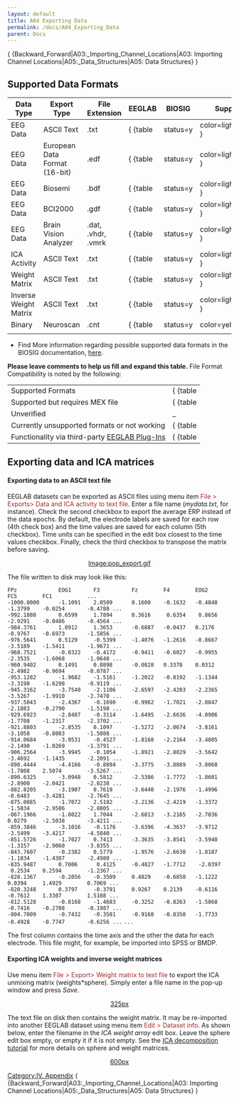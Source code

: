 ```yaml
---
layout: default
title: A04 Exporting Data
permalink: /docs/A04_Exporting_Data
parent: Docs
---
```


{ {Backward_Forward|A03:_Importing_Channel_Locations|A03: Importing
Channel Locations|A05:_Data_Structures|A05: Data Structures} }

## Supported Data Formats

| Data Type             | Export Type                   | File Extension     | EEGLAB                                | BIOSIG | Support                                 |
| --------------------- | ----------------------------- | ------------------ | ------------------------------------- | ------ | --------------------------------------- |
| EEG Data              | ASCII Text                    | .txt               | { {table|status=y|color=lightgreen} } | _     | [Comments](/Talk:export_txt "wikilink") |
| EEG Data              | European Data Format (16-bit) | .edf               | { {table|status=y|color=lightgreen} } | _     | [Comments](/Talk:export_edf "wikilink") |
| EEG Data              | Biosemi                       | .bdf               | { {table|status=y|color=lightgreen} } | _     | [Comments](/Talk:export_bdf "wikilink") |
| EEG Data              | BCI2000                       | .gdf               | { {table|status=y|color=lightgreen} } | _     | [Comments](/Talk:export_gdf "wikilink") |
| EEG Data              | Brain Vision Analyzer         | .dat, .vhdr, .vmrk | { {table|status=y|color=lightgreen} } | _     | [Comments](/Talk:export_BVA "wikilink") |
| ICA Activity          | ASCII Text                    | .txt               | { {table|status=y|color=lightgreen} } | _     | [Comments](/Talk:export_txt "wikilink") |
| Weight Matrix         | ASCII Text                    | .txt               | { {table|status=y|color=lightgreen} } | _     | [Comments](/Talk:export_txt "wikilink") |
| Inverse Weight Matrix | ASCII Text                    | .txt               | { {table|status=y|color=lightgreen} } | _     | [Comments](/Talk:export_txt "wikilink") |
| Binary                | Neuroscan                     | .cnt               | { {table|status=y|color=yellow} }     | _     | [Comments](/Talk:export_cnt "wikilink") |
|                       |                               |                    |                                       |        |                                         |

  - Find More information regarding possible supported data formats in
    the BIOSIG documentation,
    [here](http://hci.tugraz.at/schloegl/biosig/TESTED).


**Please leave comments to help us fill and expand this table.**
File Format Compatibility is noted by the following:

|                                                                             |                                       |
| --------------------------------------------------------------------------- | ------------------------------------- |
| Supported Formats                                                           | { {table|status=y|color=lightgreen} } |
| Supported but requires MEX file                                             | { {table|status=y|color=green} }      |
| Unverified                                                                  | _                                    |
| Currently unsupported formats or not working                                | { {table|status = n|color=red} }      |
| Functionality via third-party [EEGLAB Plug-Ins](/EEGLAB_Plugins "wikilink") | { {table|status=p|color=yellow} }     |




## Exporting data and ICA matrices

#### Exporting data to an ASCII text file

EEGLAB datasets can be exported as ASCII files using menu item
<font color=brown>File \> Exports\> Data and ICA activity to text
file</font>. Enter a file name (*mydata.txt*, for instance). Check the
second checkbox to export the average ERP instead of the data epochs. By
default, the electrode labels are saved for each row (4th check box) and
the time values are saved for each column (5th checkbox). Time units can
be specified in the edit box closest to the time values checkbox.
Finally, check the third checkbox to transpose the matrix before saving.

<center>


[Image:pop_export.gif](/Image:pop_export.gif "wikilink")


</center>

The file written to disk may look like this:

`FPz             EOG1       F3          Fz        F4        EOG2       FC5        FC1           ...`
`-1000.0000      -1.1091    2.0509      0.1600    -0.1632   -0.4848    -1.3799    -0.0254       -0.4788 ...`
`-992.1880       0.6599     1.7894      0.3616     0.6354    0.8656    -2.9291    -0.0486       -0.4564 ...`
`-984.3761       1.8912     1.3653      -0.6887   -0.0437   0.2176     -0.9767    -0.6973       -1.5856 ...`
`-976.5641       0.5129     -0.5399     -1.4076   -1.2616   -0.8667    -3.5189    -1.5411       -1.9671 ...`
`-968.7521       -0.0322    -0.4172     -0.9411   -0.6027   -0.9955    -2.3535    -1.6068       -1.0640 ...`
`-960.9402       0.1491     0.0898      -0.0828   0.3378    0.0312     -2.4982    -0.9694       -0.0787 ...`
`-953.1282       -1.9682    -1.5161     -1.2022   -0.8192   -1.1344    -3.3198    -1.6298       -0.9119 ...`
`-945.3162       -3.7540    -2.1106     -2.6597   -2.4203   -2.2365    -3.5267    -1.9910       -2.7470 ...`
`-937.5043       -2.4367    -0.1690     -0.9962   -1.7021   -2.8847    -2.1883    -0.2790       -1.5198 ...`
`-929.6923       -2.8487    -0.3114     -1.6495   -2.6636   -4.0906    -1.7708    -1.2317       -2.3702 ...`
`-921.8803       -2.8535    0.1097      -1.5272   -2.0674   -3.8161    -3.1058    -0.8083       -1.5088 ...`
`-914.0684       -3.9531    -0.4527     -1.8168   -2.2164   -3.4805    -2.1490    -1.0269       -1.3791 ...`
`-906.2564       -3.9945    -0.1054     -1.8921   -2.8029   -3.5642    -3.4692    -1.1435       -2.2091 ...`
`-898.4444       -4.4166    -0.8894     -3.3775   -3.8089   -3.8068    -1.7808    2.5074        -3.5267 ...`
`-890.6325       -3.0948    0.5812      -2.5386   -1.7772   -1.8601    -2.8900    -2.0421       -2.0238 ...`
`-882.8205       -3.1907    0.7619      -3.6440   -2.1976   -1.4996    -0.6483    -3.4281       -2.7645 ...`
`-875.0085       -1.7072    2.5182      -3.2136   -2.4219   -1.3372    -1.5834    -2.9586       -2.8805 ...`
`-867.1966       -1.8022    1.7044      -2.6813   -3.2165   -2.7036    0.0279     -2.5038       -3.4211 ...`
`-859.3846       -3.1016    -0.1176     -3.6396   -4.3637   -3.9712    -3.5499    -3.4217       -4.5840 ...`
`-851.5726       -1.7027    0.7413      -3.3635   -3.8541   -3.5940    -1.3157    -2.9060       -3.8355 ...`
`-843.7607       -0.2382    0.5779      -1.9576   -2.6630   -1.8187    -1.1834    -1.4307       -2.4980 ...`
`-835.9487       0.7006      0.4125     -0.4827   -1.7712    -2.0397    0.2534    0.2594        -1.2367 ...`
`-828.1367       -0.2056    -0.3509     0.4829    -0.6850   -1.1222    0.0394     1.4929        0.7069 ...`
`-820.3248       0.3797     -0.3791     0.9267    0.2139    -0.6116    -0.7612    1.3307        1.5108 ...`
`-812.5128       -0.8168    -1.4683     -0.3252   -0.8263   -1.5868    -0.7416    -0.2708       -0.1987 ...`
`-804.7009       -0.7432    -0.3581     -0.9168   -0.8350   -1.7733    -0.4928    -0.7747       -0.6256 ...`
`...`

The first column contains the time axis and the other the data for each
electrode. This file might, for example, be imported into SPSS or BMDP.

#### Exporting ICA weights and inverse weight matrices

Use menu item <font color=brown>File \> Export\> Weight matrix to text
file</font> to export the ICA unmixing matrix (weights\*sphere). Simply
enter a file name in the pop-up window and press *Save*.

<center>

[325px](/Image:pop_expica.gif "wikilink")

</center>

The text file on disk then contains the weight matrix. It may be
re-imported into another EEGLAB dataset using menu item
<font color=brown>Edit \> Dataset info</font>. As shown below, enter the
filename in the *ICA weight array* edit box. Leave the sphere edit box
empty, or empty it if it is not empty. See the [ICA decomposition
tutorial](/Chapter_09:_Decomposing_Data_Using_ICA "wikilink") for more
details on sphere and weight matrices.

<center>

[600px](/Image:pop_editset.gif "wikilink")

</center>

[Category:IV. Appendix](/Category:IV._Appendix "wikilink") {
{Backward_Forward|A03:_Importing_Channel_Locations|A03: Importing
Channel Locations|A05:_Data_Structures|A05: Data Structures} }